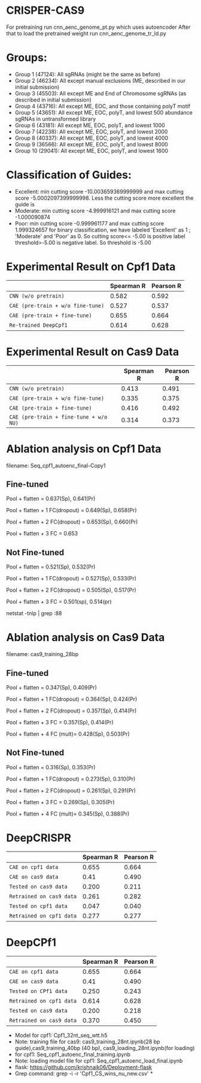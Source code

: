 # CRISPER-CAS9

For pretraining run cnn_aenc_genome_pt.py which uses autoencoder
After that to load the pretrained weight run cnn_aenc_genome_tr_ld.py

# Groups:

- Group 1 (47124): All sgRNAs (might be the same as before)
- Group 2 (46234): All except manual exclusions (ME, described in our initial submission)
- Group 3 (45503): All except ME and End of Chromosome sgRNAs (as described in initial submission)
- Group 4 (43716): All except ME, EOC, and those containing polyT motif 
- Group 5 (43651): All except ME, EOC, polyT, and lowest 500 abundance sgRNAs in untransformed library
- Group 6 (43181): All except ME, EOC, polyT, and lowest 1000
- Group 7 (42238): All except ME, EOC, polyT, and lowest 2000  
- Group 8 (40337): All except ME, EOC, polyT, and lowest 4000  
- Group 9 (36566): All except ME, EOC, polyT, and lowest 8000 
- Group 10 (29041): All except ME, EOC, polyT, and lowest 1600

# Classification of Guides:
- Excellent: min cutting score -10.003659369999999 and max cutting score  -5.0002097399999998. Less the cutting score more                  excellent the guide is
- Moderate: min cutting score -4.999916121 and max cutting score -1.000090874 
- Poor: min cutting score -0.999961177 and max cutting score 1.999324657
for binary classification, we have labeled 'Excellent' as 1 ; 'Moderate' and 'Poor' as 0. So cutting score<= -5.00 is positive label threshold>-5.00 is negative label. So threshold is -5.00

# Experimental Result on Cpf1 Data

|  | Spearman R | Pearson R |  
| --- | --- | --- |
| `CNN (w/o pretrain)` | 0.582 |  0.592 |
| `CAE (pre-train + w/o fine-tune)` | 0.527 | 0.537 |
| `CAE (pre-train + fine-tune)` | 0.655 |  0.664 |
| `Re-trained DeepCpf1` | 0.614 |  0.628 |

# Experimental Result on Cas9 Data

|  | Spearman R | Pearson R |  
| --- | --- | --- |
| `CNN (w/o pretrain)` | 0.413 |  0.491 |
| `CAE (pre-train + w/o fine-tune)` | 0.335 | 0.375 |
| `CAE (pre-train + fine-tune)` | 0.416 | 0.492  |
| `CAE (pre-train + fine-tune + w/o NU)` | 0.314 | 0.373  |

# Ablation analysis on Cpf1 Data
filename: Seq_cpf1_autoenc_final-Copy1
## Fine-tuned
Pool + flatten = 0.637(Sp), 0.641(Pr)

Pool + flatten + 1 FC(dropout) = 0.649(Sp), 0.658(Pr)

Pool + flatten + 2 FC(dropout) = 0.653(Sp), 0.660(Pr)

Pool + flatten + 3 FC = 0.653

## Not Fine-tuned
Pool + flatten = 0.521(Sp), 0.532(Pr)

Pool + flatten + 1 FC(dropout) = 0.527(Sp), 0.533(Pr)

Pool + flatten + 2 FC(dropout) = 0.505(Sp), 0.517(Pr)

Pool + flatten + 3 FC = 0.501(sp), 0.514(pr)

netstat -tnlp | grep :88

# Ablation analysis on Cas9 Data
filename: cas9_training_28bp
## Fine-tuned
Pool + flatten = 0.347(Sp), 0.409(Pr)

Pool + flatten + 1 FC(dropout) = 0.364(Sp), 0.424(Pr)

Pool + flatten + 2 FC(dropout) = 0.357(Sp), 0.414(Pr)

Pool + flatten + 3 FC =  0.357(Sp), 0.414(Pr)

Pool + flatten + 4 FC (mult)=  0.428(Sp), 0.503(Pr)

## Not Fine-tuned
Pool + flatten = 0.316(Sp), 0.353(Pr)

Pool + flatten + 1 FC(dropout) = 0.273(Sp), 0.310(Pr)

Pool + flatten + 2 FC(dropout) = 0.261(Sp), 0.291(Pr)

Pool + flatten + 3 FC =  0.269(Sp), 0.305(Pr)

Pool + flatten + 4 FC (mult)=  0.345(Sp), 0.388(Pr)

# DeepCRISPR
       
|  | Spearman R | Pearson R |  
| --- | --- | --- |
| `CAE on cpf1 data` | 0.655 |  0.664 |
| `CAE on cas9 data` | 0.41 |  0.490 |
| `Tested on cas9 data` | 0.200 |  0.211 |
| `Retrained on cas9 data` | 0.261 |  0.282 |
| `Tested on cpf1 data` | 0.047 |  0.040 |
| `Retrained on cpf1 data` | 0.277 |  0.277 |

# DeepCPf1
       
|  | Spearman R | Pearson R |  
| --- | --- | --- |
| `CAE on cpf1 data` | 0.655 |  0.664 |
| `CAE on cas9 data` | 0.41 |  0.490 |
| `Tested on CPf1 data` | 0.250 |  0.243 |
| `Retrained on cpf1 data` | 0.614 |  0.628 |
| `Tested on cas9 data` | 0.200 |  0.218 |
| `Retrained on cas9 data` | 0.370 |  0.450 |

* Model for cpf1: Cpf1_32nt_seq_wtt.h5
* Note: training file for cas9: cas9_training_28nt.ipynb(28 bp guide),cas9_training_40bp (40 bp), cas9_loading_28nt.ipynb(for loading)
* for cpf1: Seq_cpf1_autoenc_final_training.ipynb
* Note: loading model file for cpf1: Seq_cpf1_autoenc_load_final.ipynb
* flask: https://github.com/krishnaik06/Deployment-flask
* Grep command: grep -i -r 'Cpf1_CS_wins_nu_new.csv' *
